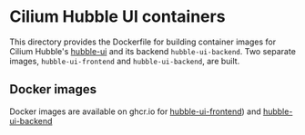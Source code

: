Cilium Hubble UI containers
================

This directory provides the Dockerfile for building container images for Cilium Hubble's [hubble-ui](https://github.com/cilium/hubble-ui) and its backend `hubble-ui-backend`. Two separate images, `hubble-ui-frontend` and `hubble-ui-backend`, are built.

Docker images
-------------

Docker images are available on ghcr.io for [hubble-ui-frontend](https://ghcr.io/cybozu/hubble-ui-frontend)) and [hubble-ui-backend](https://ghcr.io/cybozu/hubble-ui-backend)
